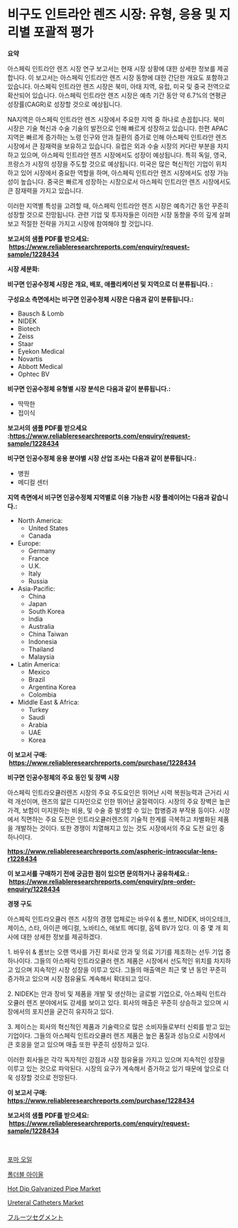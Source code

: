 <p><h1>비구도 인트라안 렌즈 시장: 유형, 응용 및 지리별 포괄적 평가</h1></p><p><strong>요약</strong></p>
<p><p>아스페릭 인트라안 렌즈 시장 연구 보고서는 현재 시장 상황에 대한 상세한 정보를 제공합니다. 이 보고서는 아스페릭 인트라안 렌즈 시장 동향에 대한 간단한 개요도 포함하고 있습니다. 아스페릭 인트라안 렌즈 시장은 북미, 아태 지역, 유럽, 미국 및 중국 전역으로 확산되어 있습니다. 아스페릭 인트라안 렌즈 시장은 예측 기간 동안 약 6.7%의 연평균 성장률(CAGR)로 성장할 것으로 예상됩니다.</p><p>NA지역은 아스페릭 인트라안 렌즈 시장에서 주요한 지역 중 하나로 손꼽힙니다. 북미 시장은 기술 혁신과 수술 기술의 발전으로 인해 빠르게 성장하고 있습니다. 한편 APAC 지역은 빠르게 증가하는 노령 인구와 안과 질환의 증가로 인해 아스페릭 인트라안 렌즈 시장에서 큰 잠재력을 보유하고 있습니다. 유럽은 외과 수술 시장의 커다란 부분을 차지하고 있으며, 아스페릭 인트라안 렌즈 시장에서도 성장이 예상됩니다. 특히 독일, 영국, 프랑스가 시장의 성장을 주도할 것으로 예상됩니다. 미국은 많은 혁신적인 기업이 위치하고 있어 시장에서 중요한 역할을 하며, 아스페릭 인트라안 렌즈 시장에서도 성장 가능성이 높습니다. 중국은 빠르게 성장하는 시장으로서 아스페릭 인트라안 렌즈 시장에서도 큰 잠재력을 가지고 있습니다.</p><p>이러한 지역별 특성을 고려할 때, 아스페릭 인트라안 렌즈 시장은 예측기간 동안 꾸준히 성장할 것으로 전망됩니다. 관련 기업 및 투자자들은 이러한 시장 동향을 주의 깊게 살펴보고 적절한 전략을 가지고 시장에 참여해야 할 것입니다.</p></p>
<p><strong>보고서의 샘플 PDF를 받으세요: &nbsp;<a href="https://www.reliableresearchreports.com/enquiry/request-sample/1228434">https://www.reliableresearchreports.com/enquiry/request-sample/1228434</a></strong></p>
<p><strong>시장 세분화:</strong></p>
<p><strong> 비구면 인공수정체 시장은 개요, 배포, 애플리케이션 및 지역으로 더 분류됩니다. :</strong></p>
<p><strong>구성요소 측면에서는 비구면 인공수정체 시장은 다음과 같이 분류됩니다.:</strong></p>
<p><ul><li>Bausch & Lomb</li><li>NIDEK</li><li>Biotech</li><li>Zeiss</li><li>Staar</li><li>Eyekon Medical</li><li>Novartis</li><li>Abbott Medical</li><li>Ophtec BV</li></ul></p>
<p><strong> 비구면 인공수정체 유형별 시장 분석은 다음과 같이 분류됩니다.:</strong></p>
<p><ul><li>딱딱한</li><li>접이식</li></ul></p>
<p><strong>보고서의 샘플 PDF를 받으세요 :<a href="https://www.reliableresearchreports.com/enquiry/request-sample/1228434">https://www.reliableresearchreports.com/enquiry/request-sample/1228434</a></strong></p>
<p><strong> 비구면 인공수정체 응용 분야별 시장 산업 조사는 다음과 같이 분류됩니다.:</strong></p>
<p><ul><li>병원</li><li>메디컬 센터</li></ul></p>
<p><strong>지역 측면에서 비구면 인공수정체 지역별로 이용 가능한 시장 플레이어는 다음과 같습니다.:</strong></p>
<p><ul>
    <li>
        North America:
        <ul>
            <li>United States</li>
            <li>Canada</li>
        </ul>
    </li>
    <li>
        Europe:
        <ul>
            <li>Germany</li>
            <li>France</li>
            <li>U.K.</li>
            <li>Italy</li>
            <li>Russia</li>
        </ul>
    </li>
    <li>
        Asia-Pacific:
        <ul>
            <li>China</li>
            <li>Japan</li>
            <li>South Korea</li>
            <li>India</li>
            <li>Australia</li>
            <li>China Taiwan</li>
            <li>Indonesia</li>
            <li>Thailand</li>
            <li>Malaysia</li>
        </ul>
    </li>
    <li>
        Latin America:
        <ul>
            <li>Mexico</li>
            <li>Brazil</li>
            <li>Argentina Korea</li>
            <li>Colombia</li>
        </ul>
    </li>
    <li>
        Middle East & Africa:
        <ul>
            <li>Turkey</li>
            <li>Saudi</li>
            <li>Arabia</li>
            <li>UAE</li>
            <li>Korea</li>
        </ul>
    </li>
    </ul></p>
<p><strong>이 보고서 구매: &nbsp;<a href="https://www.reliableresearchreports.com/purchase/1228434">https://www.reliableresearchreports.com/purchase/1228434</a></strong></p>
<p><strong>비구면 인공수정체의 주요 동인 및 장벽 시장</strong></p>
<p><p>아스페릭 인트라오큘러렌즈 시장의 주요 주도요인은 뛰어난 시력 복원능력과 근거리 시력 개선이며, 렌즈의 얇은 디자인으로 인한 뛰어난 굴절력이다. 시장의 주요 장벽은 높은 가격, 보험이 미지원하는 비용, 및 수술 중 발생할 수 있는 합병증과 부작용 등이다. 시장에서 직면하는 주요 도전은 인트라오큘러렌즈의 기술적 한계를 극복하고 차별화된 제품을 개발하는 것이다. 또한 경쟁이 치열해지고 있는 것도 시장에서의 주요 도전 요인 중 하나이다.</p></p>
<p><strong><a href="https://www.reliableresearchreports.com/aspheric-intraocular-lens-r1228434">https://www.reliableresearchreports.com/aspheric-intraocular-lens-r1228434</a></strong></p>
<p><strong>이 보고서를 구매하기 전에 궁금한 점이 있으면 문의하거나 공유하세요.: &nbsp;<a href="https://www.reliableresearchreports.com/enquiry/pre-order-enquiry/1228434">https://www.reliableresearchreports.com/enquiry/pre-order-enquiry/1228434</a></strong></p>
<p><strong>경쟁 구도</strong></p>
<p><p>아스페릭 인트라오큘러 렌즈 시장의 경쟁 업체로는 바우쉬 & 롬브, NIDEK, 바이오테크, 제이스, 스타, 아이콘 메디컬, 노바티스, 애보트 메디컬, 옵텍 BV가 있다. 이 중 몇 개 회사에 대한 상세한 정보를 제공하겠다.</p><p>1. 바우쉬 & 롬브는 오랜 역사를 가진 회사로 안과 및 의료 기기를 제조하는 선두 기업 중 하나이다. 그들의 아스페릭 인트라오큘러 렌즈 제품은 시장에서 선도적인 위치를 차지하고 있으며 지속적인 시장 성장을 이루고 있다. 그들의 매출액은 최근 몇 년 동안 꾸준히 증가하고 있으며 시장 점유율도 계속해서 확대되고 있다.</p><p>2. NIDEK는 안과 장비 및 제품을 개발 및 생산하는 글로벌 기업으로, 아스페릭 인트라오큘러 렌즈 분야에서도 강세를 보이고 있다. 회사의 매출은 꾸준히 상승하고 있으며 시장에서의 포지션을 굳건히 유지하고 있다.</p><p>3. 제이스는 회사의 혁신적인 제품과 기술력으로 많은 소비자들로부터 신뢰를 받고 있는 기업이다. 그들의 아스페릭 인트라오큘러 렌즈 제품은 높은 품질과 성능으로 시장에서 큰 호응을 얻고 있으며 매출 또한 꾸준히 성장하고 있다.</p><p>이러한 회사들은 각각 독자적인 강점과 시장 점유율을 가지고 있으며 지속적인 성장을 이루고 있는 것으로 파악된다. 시장의 요구가 계속해서 증가하고 있기 때문에 앞으로 더욱 성장할 것으로 전망된다.</p></p>
<p><strong>이 보고서 구매: &nbsp; <a href="https://www.reliableresearchreports.com/purchase/1228434">https://www.reliableresearchreports.com/purchase/1228434</a></strong></p>
<p><strong>보고서의 샘플 PDF를 받으세요: &nbsp;<a href="https://www.reliableresearchreports.com/enquiry/request-sample/1228434">https://www.reliableresearchreports.com/enquiry/request-sample/1228434</a></strong><strong></strong></p>
<p>&nbsp;</p>
<p><p><a href="https://github.com/vskv4779xr1/Market-Research-Report-List-1/blob/main/943899729947.md">포마 오일</a></p><p><a href="https://github.com/xvz497517413/Market-Research-Report-List-1/blob/main/820047529944.md">폴더블 아이올</a></p><p><a href="https://issuu.com/reportprime-2/docs/hot-dip-galvanized-pipe-market-size-2030.pptx">Hot Dip Galvanized Pipe Market</a></p><p><a href="https://github.com/mahnoor2003/Market-Research-Report-List-4/blob/main/ureteral-catheters-market.md">Ureteral Catheters Market</a></p><p><a href="https://github.com/mcbeesbxa270/Market-Research-Report-List-1/blob/main/812230329704.md">フルーツセグメント</a></p></p>